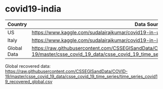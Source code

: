# covid19-india


Country | Data Source
--- | --- 
US | https://www.kaggle.com/sudalairajkumar/covid19-in-usa 
Italy | https://www.kaggle.com/sudalairajkumar/covid19-in-italy
Global Data | https://raw.githubusercontent.com/CSSEGISandData/COVID-19/master/csse_covid_19_data/csse_covid_19_time_series/time_series_covid19_confirmed_global.csv
Global recovered data: https://raw.githubusercontent.com/CSSEGISandData/COVID-19/master/csse_covid_19_data/csse_covid_19_time_series/time_series_covid19_recovered_global.csv